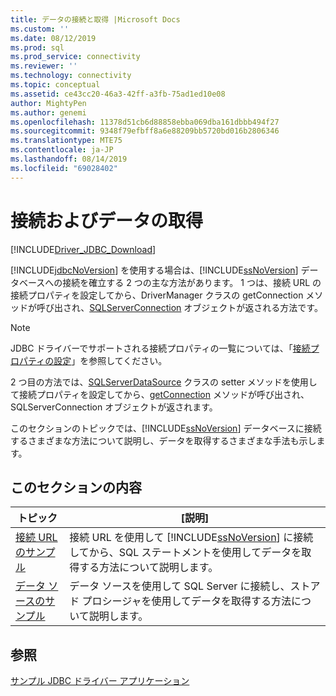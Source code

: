 ```yaml
---
title: データの接続と取得 |Microsoft Docs
ms.custom: ''
ms.date: 08/12/2019
ms.prod: sql
ms.prod_service: connectivity
ms.reviewer: ''
ms.technology: connectivity
ms.topic: conceptual
ms.assetid: ce43cc20-46a3-42ff-a3fb-75ad1ed10e08
author: MightyPen
ms.author: genemi
ms.openlocfilehash: 11378d51cb6d88858ebba069dba161dbbb494f27
ms.sourcegitcommit: 9348f79efbff8a6e88209bb5720bd016b2806346
ms.translationtype: MTE75
ms.contentlocale: ja-JP
ms.lasthandoff: 08/14/2019
ms.locfileid: "69028402"
---
```

# <a name="connecting-and-retrieving-data"></a>接続およびデータの取得

[!INCLUDE[Driver_JDBC_Download](../../../includes/driver_jdbc_download.md)]

[!INCLUDE[jdbcNoVersion](../../../includes/jdbcnoversion_md.md)] を使用する場合は、[!INCLUDE[ssNoVersion](../../../includes/ssnoversion-md.md)] データベースへの接続を確立する 2 つの主な方法があります。 1 つは、接続 URL の接続プロパティを設定してから、DriverManager クラスの getConnection メソッドが呼び出され、[SQLServerConnection](../../../connect/jdbc/reference/sqlserverconnection-class.md) オブジェクトが返される方法です。  
  
> [!NOTE]  
> JDBC ドライバーでサポートされる接続プロパティの一覧については、「[接続プロパティの設定](../../../connect/jdbc/setting-the-connection-properties.md)」を参照してください。  
  
2 つ目の方法では、[SQLServerDataSource](../../../connect/jdbc/reference/sqlserverdatasource-class.md) クラスの setter メソッドを使用して接続プロパティを設定してから、[getConnection](../../../connect/jdbc/reference/getconnection-method-sqlserverdatasource.md) メソッドが呼び出され、SQLServerConnection オブジェクトが返されます。  
  
このセクションのトピックでは、[!INCLUDE[ssNoVersion](../../../includes/ssnoversion-md.md)] データベースに接続するさまざまな方法について説明し、データを取得するさまざまな手法も示します。  
  
## <a name="in-this-section"></a>このセクションの内容  
  
|トピック|[説明]|  
|-----------|-----------------|  
|[接続 URL のサンプル](../../../connect/jdbc/code-samples/connection-url-sample.md)|接続 URL を使用して [!INCLUDE[ssNoVersion](../../../includes/ssnoversion-md.md)] に接続してから、SQL ステートメントを使用してデータを取得する方法について説明します。|  
|[データ ソースのサンプル](../../../connect/jdbc/code-samples/data-source-sample.md)|データ ソースを使用して SQL Server に接続し、ストアド プロシージャを使用してデータを取得する方法について説明します。|  
  
## <a name="see-also"></a>参照

[サンプル JDBC ドライバー アプリケーション](../../jdbc/code-samples/sample-jdbc-driver-applications.md)
  
